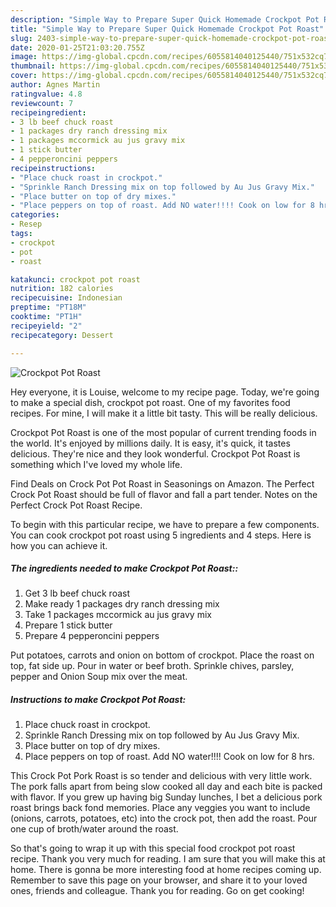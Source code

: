 ```yaml
---
description: "Simple Way to Prepare Super Quick Homemade Crockpot Pot Roast"
title: "Simple Way to Prepare Super Quick Homemade Crockpot Pot Roast"
slug: 2403-simple-way-to-prepare-super-quick-homemade-crockpot-pot-roast
date: 2020-01-25T21:03:20.755Z
image: https://img-global.cpcdn.com/recipes/6055814040125440/751x532cq70/crockpot-pot-roast-recipe-main-photo.jpg
thumbnail: https://img-global.cpcdn.com/recipes/6055814040125440/751x532cq70/crockpot-pot-roast-recipe-main-photo.jpg
cover: https://img-global.cpcdn.com/recipes/6055814040125440/751x532cq70/crockpot-pot-roast-recipe-main-photo.jpg
author: Agnes Martin
ratingvalue: 4.8
reviewcount: 7
recipeingredient:
- 3 lb beef chuck roast
- 1 packages dry ranch dressing mix
- 1 packages mccormick au jus gravy mix
- 1 stick butter
- 4 pepperoncini peppers
recipeinstructions:
- "Place chuck roast in crockpot."
- "Sprinkle Ranch Dressing mix on top followed by Au Jus Gravy Mix."
- "Place butter on top of dry mixes."
- "Place peppers on top of roast. Add NO water!!!! Cook on low for 8 hrs."
categories:
- Resep
tags:
- crockpot
- pot
- roast

katakunci: crockpot pot roast
nutrition: 182 calories
recipecuisine: Indonesian
preptime: "PT18M"
cooktime: "PT1H"
recipeyield: "2"
recipecategory: Dessert

---
```



![Crockpot Pot Roast](https://img-global.cpcdn.com/recipes/6055814040125440/751x532cq70/crockpot-pot-roast-recipe-main-photo.jpg)

Hey everyone, it is Louise, welcome to my recipe page. Today, we're going to make a special dish, crockpot pot roast. One of my favorites food recipes. For mine, I will make it a little bit tasty. This will be really delicious.

Crockpot Pot Roast is one of the most popular of current trending foods in the world. It's enjoyed by millions daily. It is easy, it's quick, it tastes delicious. They're nice and they look wonderful. Crockpot Pot Roast is something which I've loved my whole life.

Find Deals on Crock Pot Pot Roast in Seasonings on Amazon. The Perfect Crock Pot Roast should be full of flavor and fall a part tender. Notes on the Perfect Crock Pot Roast Recipe.


To begin with this particular recipe, we have to prepare a few components. You can cook crockpot pot roast using 5 ingredients and 4 steps. Here is how you can achieve it.

##### The ingredients needed to make Crockpot Pot Roast::

1. Get 3 lb beef chuck roast
1. Make ready 1 packages dry ranch dressing mix
1. Take 1 packages mccormick au jus gravy mix
1. Prepare 1 stick butter
1. Prepare 4 pepperoncini peppers


Put potatoes, carrots and onion on bottom of crockpot. Place the roast on top, fat side up. Pour in water or beef broth. Sprinkle chives, parsley, pepper and Onion Soup mix over the meat. 

##### Instructions to make Crockpot Pot Roast:

1. Place chuck roast in crockpot.
1. Sprinkle Ranch Dressing mix on top followed by Au Jus Gravy Mix.
1. Place butter on top of dry mixes.
1. Place peppers on top of roast. Add NO water!!!! Cook on low for 8 hrs.


This Crock Pot Pork Roast is so tender and delicious with very little work. The pork falls apart from being slow cooked all day and each bite is packed with flavor. If you grew up having big Sunday lunches, I bet a delicious pork roast brings back fond memories. Place any veggies you want to include (onions, carrots, potatoes, etc) into the crock pot, then add the roast. Pour one cup of broth/water around the roast. 

So that's going to wrap it up with this special food crockpot pot roast recipe. Thank you very much for reading. I am sure that you will make this at home. There is gonna be more interesting food at home recipes coming up. Remember to save this page on your browser, and share it to your loved ones, friends and colleague. Thank you for reading. Go on get cooking!
